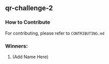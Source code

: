 ## qr-challenge-2

### How to Contribute
For contributing, please refer to ```CONTRIBUTING.md```

### Winners:
1. (Add Name Here)
